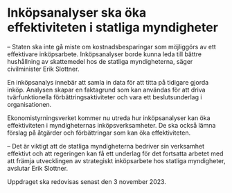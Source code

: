 # Inköpsanalyser ska öka effektiviteten i statliga myndigheter

– Staten ska inte gå miste om kostnadsbesparingar som möjliggörs av ett effektivare inköpsarbete. Inköpsanalyser borde kunna leda till bättre hushållning av skattemedel hos de statliga myndigheterna, säger civilminister Erik Slottner.

En inköpsanalys innebär att samla in data för att titta på tidigare gjorda inköp. Analysen skapar en faktagrund som kan användas för att driva tvärfunktionella förbättringsaktiviteter och vara ett beslutsunderlag i organisationen.

Ekonomistyrningsverket kommer nu utreda hur inköpsanalyser kan öka effektiviteten i myndigheternas inköpsverksamheter. De ska också lämna förslag på åtgärder och förbättringar som kan öka effektiviteten.

– Det är viktigt att de statliga myndigheterna bedriver sin verksamhet effektivt och att regeringen kan få ett underlag för det fortsatta arbetet med att främja utvecklingen av strategiskt inköpsarbete hos statliga myndigheter, avslutar Erik Slottner.

Uppdraget ska redovisas senast den 3 november 2023.
